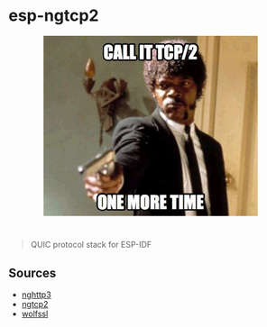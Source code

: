 # esp-ngtcp2

<p align="center">
  <img src="assets/call-it-tcp2-one-more-time.jpg" alt="argdeco" width="380" height="320" />
</p>

<h1></h1>

> QUIC protocol stack for ESP-IDF

## Sources

* [nghttp3](https://github.com/ngtcp2/nghttp3)
* [ngtcp2](https://github.com/ngtcp2/ngtcp2)
* [wolfssl](https://github.com/wolfSSL/wolfssl)
